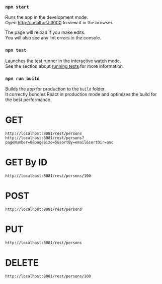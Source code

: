 ### `npm start`

Runs the app in the development mode.<br />
Open [http://localhost:3000](http://localhost:3000) to view it in the browser.

The page will reload if you make edits.<br />
You will also see any lint errors in the console.

### `npm test`

Launches the test runner in the interactive watch mode.<br />
See the section about [running tests](https://facebook.github.io/create-react-app/docs/running-tests) for more information.

### `npm run build`

Builds the app for production to the `build` folder.<br />
It correctly bundles React in production mode and optimizes the build for the best performance.

# GET
	http://localhost:8081/rest/persons
    http://localhost:8081/rest/persons?pageNumber=0&pageSize=5&sortBy=email&sortDir=asc
    
# GET By ID
	http://localhost:8081/rest/persons/100

# POST
	http://localhost:8081/rest/persons

# PUT
	http://localhost:8081/rest/persons

# DELETE
	http://localhost:8081/rest/persons/100